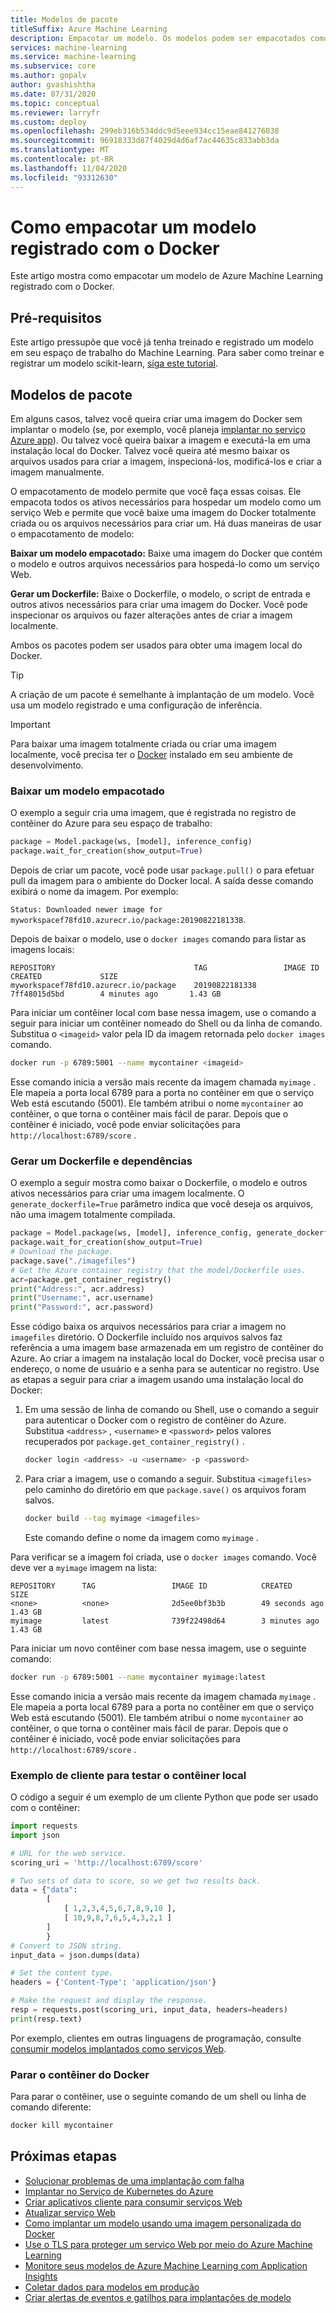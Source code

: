 ```yaml
---
title: Modelos de pacote
titleSuffix: Azure Machine Learning
description: Empacotar um modelo. Os modelos podem ser empacotados como uma imagem do Docker, que pode ser baixada, ou você pode criar um Dockerfile e usá-lo para criar a imagem.
services: machine-learning
ms.service: machine-learning
ms.subservice: core
ms.author: gopalv
author: gvashishtha
ms.date: 07/31/2020
ms.topic: conceptual
ms.reviewer: larryfr
ms.custom: deploy
ms.openlocfilehash: 299eb316b534ddc9d5eee934cc15eae841276038
ms.sourcegitcommit: 96918333d87f4029d4d6af7ac44635c833abb3da
ms.translationtype: MT
ms.contentlocale: pt-BR
ms.lasthandoff: 11/04/2020
ms.locfileid: "93312630"
---
```

# <a name="how-to-package-a-registered-model-with-docker"></a>Como empacotar um modelo registrado com o Docker

Este artigo mostra como empacotar um modelo de Azure Machine Learning registrado com o Docker.

## <a name="prerequisites"></a>Pré-requisitos

Este artigo pressupõe que você já tenha treinado e registrado um modelo em seu espaço de trabalho do Machine Learning. Para saber como treinar e registrar um modelo scikit-learn, [siga este tutorial](how-to-train-scikit-learn.md).


## <a name="package-models"></a>Modelos de pacote

Em alguns casos, talvez você queira criar uma imagem do Docker sem implantar o modelo (se, por exemplo, você planeja [implantar no serviço Azure app](how-to-deploy-app-service.md)). Ou talvez você queira baixar a imagem e executá-la em uma instalação local do Docker. Talvez você queira até mesmo baixar os arquivos usados para criar a imagem, inspecioná-los, modificá-los e criar a imagem manualmente.

O empacotamento de modelo permite que você faça essas coisas. Ele empacota todos os ativos necessários para hospedar um modelo como um serviço Web e permite que você baixe uma imagem do Docker totalmente criada ou os arquivos necessários para criar um. Há duas maneiras de usar o empacotamento de modelo:

**Baixar um modelo empacotado:** Baixe uma imagem do Docker que contém o modelo e outros arquivos necessários para hospedá-lo como um serviço Web.

**Gerar um Dockerfile:** Baixe o Dockerfile, o modelo, o script de entrada e outros ativos necessários para criar uma imagem do Docker. Você pode inspecionar os arquivos ou fazer alterações antes de criar a imagem localmente.

Ambos os pacotes podem ser usados para obter uma imagem local do Docker.

> [!TIP]
> A criação de um pacote é semelhante à implantação de um modelo. Você usa um modelo registrado e uma configuração de inferência.

> [!IMPORTANT]
> Para baixar uma imagem totalmente criada ou criar uma imagem localmente, você precisa ter o [Docker](https://www.docker.com) instalado em seu ambiente de desenvolvimento.

### <a name="download-a-packaged-model"></a>Baixar um modelo empacotado

O exemplo a seguir cria uma imagem, que é registrada no registro de contêiner do Azure para seu espaço de trabalho:

```python
package = Model.package(ws, [model], inference_config)
package.wait_for_creation(show_output=True)
```

Depois de criar um pacote, você pode usar `package.pull()` o para efetuar pull da imagem para o ambiente do Docker local. A saída desse comando exibirá o nome da imagem. Por exemplo: 

`Status: Downloaded newer image for myworkspacef78fd10.azurecr.io/package:20190822181338`. 

Depois de baixar o modelo, use o `docker images` comando para listar as imagens locais:

```text
REPOSITORY                               TAG                 IMAGE ID            CREATED             SIZE
myworkspacef78fd10.azurecr.io/package    20190822181338      7ff48015d5bd        4 minutes ago       1.43 GB
```

Para iniciar um contêiner local com base nessa imagem, use o comando a seguir para iniciar um contêiner nomeado do Shell ou da linha de comando. Substitua o `<imageid>` valor pela ID da imagem retornada pelo `docker images` comando.

```bash
docker run -p 6789:5001 --name mycontainer <imageid>
```

Esse comando inicia a versão mais recente da imagem chamada `myimage` . Ele mapeia a porta local 6789 para a porta no contêiner em que o serviço Web está escutando (5001). Ele também atribui o nome `mycontainer` ao contêiner, o que torna o contêiner mais fácil de parar. Depois que o contêiner é iniciado, você pode enviar solicitações para `http://localhost:6789/score` .

### <a name="generate-a-dockerfile-and-dependencies"></a>Gerar um Dockerfile e dependências

O exemplo a seguir mostra como baixar o Dockerfile, o modelo e outros ativos necessários para criar uma imagem localmente. O `generate_dockerfile=True` parâmetro indica que você deseja os arquivos, não uma imagem totalmente compilada.

```python
package = Model.package(ws, [model], inference_config, generate_dockerfile=True)
package.wait_for_creation(show_output=True)
# Download the package.
package.save("./imagefiles")
# Get the Azure container registry that the model/Dockerfile uses.
acr=package.get_container_registry()
print("Address:", acr.address)
print("Username:", acr.username)
print("Password:", acr.password)
```

Esse código baixa os arquivos necessários para criar a imagem no `imagefiles` diretório. O Dockerfile incluído nos arquivos salvos faz referência a uma imagem base armazenada em um registro de contêiner do Azure. Ao criar a imagem na instalação local do Docker, você precisa usar o endereço, o nome de usuário e a senha para se autenticar no registro. Use as etapas a seguir para criar a imagem usando uma instalação local do Docker:

1. Em uma sessão de linha de comando ou Shell, use o comando a seguir para autenticar o Docker com o registro de contêiner do Azure. Substitua `<address>` , `<username>` e `<password>` pelos valores recuperados por `package.get_container_registry()` .

    ```bash
    docker login <address> -u <username> -p <password>
    ```

2. Para criar a imagem, use o comando a seguir. Substitua `<imagefiles>` pelo caminho do diretório em que `package.save()` os arquivos foram salvos.

    ```bash
    docker build --tag myimage <imagefiles>
    ```

    Este comando define o nome da imagem como `myimage` .

Para verificar se a imagem foi criada, use o `docker images` comando. Você deve ver a `myimage` imagem na lista:

```text
REPOSITORY      TAG                 IMAGE ID            CREATED             SIZE
<none>          <none>              2d5ee0bf3b3b        49 seconds ago      1.43 GB
myimage         latest              739f22498d64        3 minutes ago       1.43 GB
```

Para iniciar um novo contêiner com base nessa imagem, use o seguinte comando:

```bash
docker run -p 6789:5001 --name mycontainer myimage:latest
```

Esse comando inicia a versão mais recente da imagem chamada `myimage` . Ele mapeia a porta local 6789 para a porta no contêiner em que o serviço Web está escutando (5001). Ele também atribui o nome `mycontainer` ao contêiner, o que torna o contêiner mais fácil de parar. Depois que o contêiner é iniciado, você pode enviar solicitações para `http://localhost:6789/score` .

### <a name="example-client-to-test-the-local-container"></a>Exemplo de cliente para testar o contêiner local

O código a seguir é um exemplo de um cliente Python que pode ser usado com o contêiner:

```python
import requests
import json

# URL for the web service.
scoring_uri = 'http://localhost:6789/score'

# Two sets of data to score, so we get two results back.
data = {"data":
        [
            [ 1,2,3,4,5,6,7,8,9,10 ],
            [ 10,9,8,7,6,5,4,3,2,1 ]
        ]
        }
# Convert to JSON string.
input_data = json.dumps(data)

# Set the content type.
headers = {'Content-Type': 'application/json'}

# Make the request and display the response.
resp = requests.post(scoring_uri, input_data, headers=headers)
print(resp.text)
```

Por exemplo, clientes em outras linguagens de programação, consulte [consumir modelos implantados como serviços Web](how-to-consume-web-service.md).

### <a name="stop-the-docker-container"></a>Parar o contêiner do Docker

Para parar o contêiner, use o seguinte comando de um shell ou linha de comando diferente:

```bash
docker kill mycontainer
```

## <a name="next-steps"></a>Próximas etapas

* [Solucionar problemas de uma implantação com falha](how-to-troubleshoot-deployment.md)
* [Implantar no Serviço de Kubernetes do Azure](how-to-deploy-azure-kubernetes-service.md)
* [Criar aplicativos cliente para consumir serviços Web](how-to-consume-web-service.md)
* [Atualizar serviço Web](how-to-deploy-update-web-service.md)
* [Como implantar um modelo usando uma imagem personalizada do Docker](how-to-deploy-custom-docker-image.md)
* [Use o TLS para proteger um serviço Web por meio do Azure Machine Learning](how-to-secure-web-service.md)
* [Monitore seus modelos de Azure Machine Learning com Application Insights](how-to-enable-app-insights.md)
* [Coletar dados para modelos em produção](how-to-enable-data-collection.md)
* [Criar alertas de eventos e gatilhos para implantações de modelo](how-to-use-event-grid.md)
